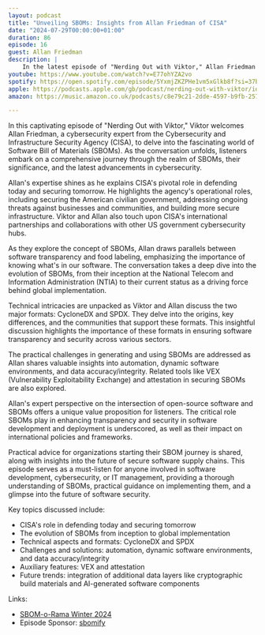 ```yaml
---
layout: podcast
title: "Unveiling SBOMs: Insights from Allan Friedman of CISA"
date: "2024-07-29T00:00:00+01:00"
duration: 86
episode: 16
guest: Allan Friedman
description: |
    In the latest episode of "Nerding Out with Viktor," Allan Friedman from the Cybersecurity and Infrastructure Security Agency (CISA) joins me to explore the critical role of Software Bill of Materials (SBOMs) in cybersecurity. We delve into CISA's mission, the evolution and importance of SBOMs, and the technical nuances of SBOM formats like CycloneDX and SPDX. Allan provides valuable insights on the challenges and solutions in generating and using SBOMs, the impact of international policies, and the future of secure software supply chains. This episode is essential for anyone involved in software development, cybersecurity, or IT management, offering practical guidance and a deep understanding of SBOMs and their significance.
youtube: https://www.youtube.com/watch?v=E77ohYZA2vo
spotify: https://open.spotify.com/episode/5YxmjZKZPHe1vm5xGlkb8f?si=37bcae01b6164c3b
apple: https://podcasts.apple.com/gb/podcast/nerding-out-with-viktor/id1722663295?i=1000663625721
amazon: https://music.amazon.co.uk/podcasts/c8e79c21-2dde-4597-b9fb-257ecbc2bf29/episodes/6dec5f6b-e4e6-4a11-9c99-5d2a0ed6aa5a/nerding-out-with-viktor-sboms-and-cybersecurity-a-deep-dive-with-allan-friedman

---
```


In this captivating episode of "Nerding Out with Viktor," Viktor welcomes Allan Friedman, a cybersecurity expert from the Cybersecurity and Infrastructure Security Agency (CISA), to delve into the fascinating world of Software Bill of Materials (SBOMs). As the conversation unfolds, listeners embark on a comprehensive journey through the realm of SBOMs, their significance, and the latest advancements in cybersecurity.

Allan's expertise shines as he explains CISA's pivotal role in defending today and securing tomorrow. He highlights the agency's operational roles, including securing the American civilian government, addressing ongoing threats against businesses and communities, and building more secure infrastructure. Viktor and Allan also touch upon CISA's international partnerships and collaborations with other US government cybersecurity hubs.

As they explore the concept of SBOMs, Allan draws parallels between software transparency and food labeling, emphasizing the importance of knowing what's in our software. The conversation takes a deep dive into the evolution of SBOMs, from their inception at the National Telecom and Information Administration (NTIA) to their current status as a driving force behind global implementation.

Technical intricacies are unpacked as Viktor and Allan discuss the two major formats: CycloneDX and SPDX. They delve into the origins, key differences, and the communities that support these formats. This insightful discussion highlights the importance of these formats in ensuring software transparency and security across various sectors.

The practical challenges in generating and using SBOMs are addressed as Allan shares valuable insights into automation, dynamic software environments, and data accuracy/integrity. Related tools like VEX (Vulnerability Exploitability Exchange) and attestation in securing SBOMs are also explored.

Allan's expert perspective on the intersection of open-source software and SBOMs offers a unique value proposition for listeners. The critical role SBOMs play in enhancing transparency and security in software development and deployment is underscored, as well as their impact on international policies and frameworks.

Practical advice for organizations starting their SBOM journey is shared, along with insights into the future of secure software supply chains. This episode serves as a must-listen for anyone involved in software development, cybersecurity, or IT management, providing a thorough understanding of SBOMs, practical guidance on implementing them, and a glimpse into the future of software security.

Key topics discussed include:

* CISA's role in defending today and securing tomorrow
* The evolution of SBOMs from inception to global implementation
* Technical aspects and formats: CycloneDX and SPDX
* Challenges and solutions: automation, dynamic software environments, and data accuracy/integrity
* Auxiliary features: VEX and attestation
* Future trends: integration of additional data layers like cryptographic build materials and AI-generated software components

Links:

* [SBOM-o-Rama Winter 2024](https://www.cisa.gov/news-events/events/sbom-rama-winter-2024)
* Episode Sponsor: [sbomify](https://sbomify.com)